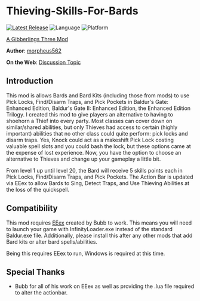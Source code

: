 # Thieving-Skills-For-Bards

[![Latest Release](https://img.shields.io/github/v/release/gibberlings3/Thieving-Skills-For-Bards?include_prereleases)](https://github.com/Gibberlings3/Thieving-Skills-For-Bards/releases/latest)
![Language](https://img.shields.io/static/v1?label=language&message=english&color=informational)
![Platform](https://img.shields.io/static/v1?label=platform&message=windows&color=informational)

[A Gibberlings Three Mod](https://www.gibberlings3.net/)

**Author**: [morpheus562](https://www.gibberlings3.net/profile/11591-morpheus562/)

**On the Web**: [Discussion Topic](https://www.gibberlings3.net/forums/topic/33661-thieving-skills-for-bards/)

## Introduction

This mod is allows Bards and Bard Kits (including those from mods) to use Pick Locks, Find/Disarm Traps, and Pick Pockets in Baldur's Gate: Enhanced Edition, Baldur's Gate II: Enhanced Edition, the Enhanced Edition Trilogy. I created this mod to give players an alternative to having to shoehorn a Thief into every party. Most classes can cover down on similar/shared abilities, but only Thieves had access to certain (highly important) abilities that no other class could quite perform: pick locks and disarm traps. Yes, Knock could act as a makeshift Pick Lock costing valuable spell slots and you could bash the lock, but these options came at the expense of lost experience. Now, you have the option to choose an alternative to Thieves and change up your gameplay a little bit. 

From level 1 up until level 20, the Bard will receive 5 skills points each in Pick Locks, Find/Disarm Traps, and Pick Pockets. The Action Bar is updated via EEex to allow Bards to Sing, Detect Traps, and Use Thieving Abilities at the loss of the quickspell.

## Compatibility
This mod requires [EEex](https://github.com/Bubb13/EEex/releases/latest) created by Bubb to work. This means you will need to launch your game with InfinityLoader.exe instead of the standard Baldur.exe file. Additionally, please install this after any other mods that add Bard kits or alter bard spells/abilities. 

Being this requires EEex to run, Windows is required at this time.

## Special Thanks

- Bubb for all of his work on EEex as well as providing the .lua file required to alter the actionbar.
